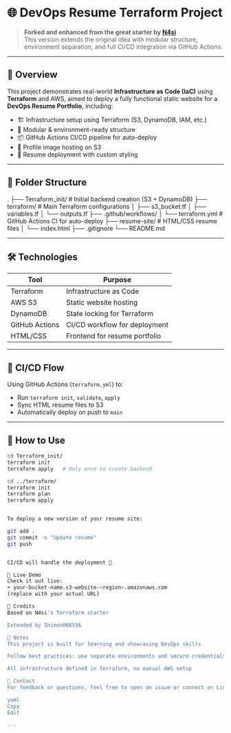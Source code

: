 # 🌐 DevOps Resume Terraform Project

> **Forked and enhanced from the great starter by [N4si](https://github.com/N4si/simple-terraform-project)**  
> This version extends the original idea with modular structure, environment separation, and full CI/CD integration via GitHub Actions.

---

## 🚀 Overview

This project demonstrates real-world **Infrastructure as Code (IaC)** using **Terraform** and AWS, aimed to deploy a fully functional static website for a **DevOps Resume Portfolio**, including:

- 🏗️ Infrastructure setup using Terraform (S3, DynamoDB, IAM, etc.)
- 📂 Modular & environment-ready structure
- 📦 GitHub Actions CI/CD pipeline for auto-deploy
- 📸 Profile image hosting on S3
- 💼 Resume deployment with custom styling

---

## 📁 Folder Structure


. ├── Terraform_init/ # Initial backend creation (S3 + DynamoDB) ├── terraform/ # Main Terraform configurations │ ├── s3_bucket.tf │ ├── variables.tf │ └── outputs.tf ├── .github/workflows/ │ └── terraform.yml # GitHub Actions CI for auto-deploy ├── resume-site/ # HTML/CSS resume files │ └── index.html ├── .gitignore └── README.md



---

## 🛠️ Technologies

| Tool        | Purpose                        |
|-------------|--------------------------------|
| Terraform   | Infrastructure as Code         |
| AWS S3      | Static website hosting         |
| DynamoDB    | State locking for Terraform    |
| GitHub Actions | CI/CD workflow for deployment |
| HTML/CSS    | Frontend for resume portfolio  |

---

## 🔄 CI/CD Flow

Using GitHub Actions (`terraform.yml`) to:
- Run `terraform init`, `validate`, `apply`
- Sync HTML resume files to S3
- Automatically deploy on push to `main`

---

## 🧪 How to Use

```bash
cd Terraform_init/
terraform init
terraform apply   # Only once to create backend

cd ../terraform/
terraform init
terraform plan
terraform apply


To deploy a new version of your resume site:

git add .
git commit -m "Update resume"
git push


CI/CD will handle the deployment 🎉

📸 Live Demo
Check it out live:
➡️ your-bucket-name.s3-website-<region>.amazonaws.com
(replace with your actual URL)

🧠 Credits
Based on N4si's Terraform starter

Extended by Shimon066536

📌 Notes
This project is built for learning and showcasing DevOps skills

Follow best practices: use separate environments and secure credentials

All infrastructure defined in Terraform, no manual AWS setup

📮 Contact
For feedback or questions, feel free to open an issue or connect on LinkedIn

yaml
Copy
Edit

---
